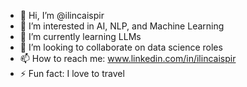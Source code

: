 - 👋 Hi, I’m @ilincaispir
- 👀 I’m interested in AI, NLP, and Machine Learning
- 🌱 I’m currently learning LLMs
- 💞️ I’m looking to collaborate on data science roles
- 📫 How to reach me: www.linkedin.com/in/ilincaispir   
- ⚡ Fun fact: I love to travel

<!---
ilincaispir/ilincaispir is a ✨ special ✨ repository because its `README.md` (this file) appears on your GitHub profile.
You can click the Preview link to take a look at your changes.
--->
